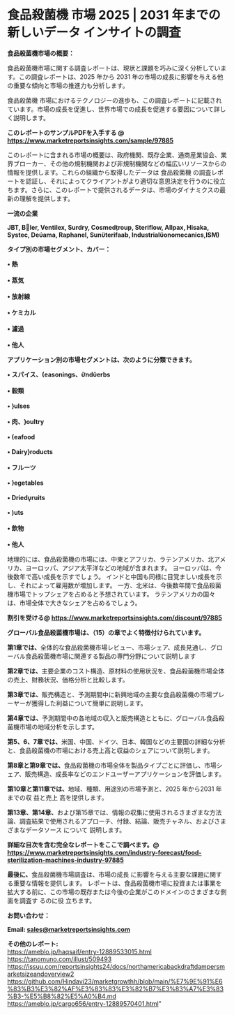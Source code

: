 # 食品殺菌機 市場 2025 | 2031 年までの新しいデータ インサイトの調査

<strong><b>食品殺菌機市場の概要：</b></strong>

食品殺菌機市場に関する調査レポートは、現状と課題を巧みに深く分析しています。この調査レポートは、2025 年から 2031 年の市場の成長に影響を与える他の重要な傾向と市場の推進力も分析します。

食品殺菌機 市場におけるテクノロジーの進歩も、この調査レポートに記載されています。市場の成長を促進し、世界市場での成長を促進する要因について詳しく説明します。

<strong>このレポートのサンプルPDFを入手する @ <a href=https://www.marketreportsinsights.com/sample/97885>https://www.marketreportsinsights.com/sample/97885</a></strong>

このレポートに含まれる市場の概要は、政府機関、既存企業、通商産業協会、業界ブローカー、その他の規制機関および非規制機関などの幅広いリソースからの情報を提供します。これらの組織から取得したデータは 食品殺菌機 の調査レポートを認証し、それによってクライアントがより適切な意思決定を行うのに役立ちます。さらに、このレポートで提供されるデータは、市場のダイナミクスの最新の理解を提供します。

<strong>一流の企業</strong>

<strong><b>JBT, Bler, Ventilex, Surdry, Cosmedroup, Steriflow, Allpax, Hisaka, Systec, Deama, Raphanel, Sunterifaab, Industrialonomecanics,ISM)</b></strong>

<strong><b>タイプ別の市場セグメント、カバー：</b></strong>

<strong>• 熱<br><br>• 蒸気<br><br>• 放射線<br><br>• ケミカル<br><br>• 濾過<br><br>• 他人</strong>

<strong><b>アプリケーション別の市場セグメントは、次のように分類できます。</b></strong>

<strong>• スパイス、easonings、nderbs<br><br>• 穀類<br><br>• ulses<br><br>• 肉、oultry<br><br>• eafood<br><br>• Dairyroducts<br><br>• フルーツ<br><br>• egetables<br><br>• Driedruits<br><br>• uts<br><br>• 飲物<br><br>• 他人</strong>

 地理的には、食品殺菌機の市場には、中東とアフリカ、ラテンアメリカ、北アメリカ、ヨーロッパ、アジア太平洋などの地域が含まれます。 ヨーロッパは、今後数年で高い成長を示すでしょう。 インドと中国も同様に目覚ましい成長を示し、それによって雇用数が増加します。 一方、北米は、今後数年間で食品殺菌機市場でトップシェアを占めると予想されています。 ラテンアメリカの国々は、市場全体で大きなシェアを占めるでしょう。

<strong>割引を受ける@ <a href=https://www.marketreportsinsights.com/discount/97885>https://www.marketreportsinsights.com/discount/97885</a></strong>

<strong><b>グローバル食品殺菌機市場は、（15）の章でよく特徴付けられています。</b></strong>

<strong><b>第</b></strong><strong><b>1章では、</b></strong>全体的な食品殺菌機市場レビュー、市場シェア、成長見通し、グローバル食品殺菌機市場に関連する製品の専門分野について説明します

<strong><b>第2章では、</b></strong>主要企業のコスト構造、原材料の使用状況を、食品殺菌機市場全体の売上、財務状況、価格分析と比較します。

<strong><b>第3章では、</b></strong>販売構造と、予測期間中に新興地域の主要な食品殺菌機の市場プレーヤーが獲得した利益について簡単に説明します。

<strong><b>第4章では、</b></strong>予測期間中の各地域の収入と販売構造とともに、グローバル食品殺菌機市場の地域分析を示します。

<strong><b>第5、6、7章では、</b></strong>米国、中国、ドイツ、日本、韓国などの主要国の詳細な分析と、食品殺菌機の市場における売上高と収益のシェアについて説明します。

<strong><b>第8章と第9章では、</b></strong>食品殺菌機の市場全体を製品タイプごとに評価し、市場シェア、販売構造、成長率などのエンドユーザーアプリケーションを評価します。

<strong><b>第10章と第11章では、</b></strong>地域、種類、用途別の市場予測と、2025 年から2031 年までの収 益と売上 高を提供します。

<strong><b>第13章、第14章、</b></strong>および第15章では、情報の収集に使用されるさまざまな方法論、調査結果で使用されるアプローチ、付録、結論、販売チャネル、およびさまざまなデータソース について 説明します。

<strong>詳細な目次を含む完全なレポートをここで調べます。@ <a href=https://www.marketreportsinsights.com/industry-forecast/food-sterilization-machines-industry-97885>https://www.marketreportsinsights.com/industry-forecast/food-sterilization-machines-industry-97885</a></strong>

<strong><b>最後に、</b></strong>食品殺菌機市場調査は、市場の成長 に影響を</a>与える主要な課題に関する重要な情報を提供します。 レポートは、食品殺菌機市場に投資または事業を拡大する前に、この市場の既存または今後の企業がこのドメインのさまざまな側面を調査す るのに役 立ちます。

<strong><b>お問い合わせ：</b></strong>

<strong>Email: </strong><a href=mailto:sales@marketreportsinsights.com><strong>sales@marketreportsinsights.com</strong></a>

<strong>その他のレポート:</strong>
<br>
<a href=https://ameblo.jp/haqsaif/entry-12889533015.html>https://ameblo.jp/haqsaif/entry-12889533015.html</a>
<br>
<a href=https://tanomuno.com/illust/509493>https://tanomuno.com/illust/509493</a>
<br>
<a href=https://issuu.com/reportsinsights24/docs/northamericabackdraftdampersmarketsizeandoverview2>https://issuu.com/reportsinsights24/docs/northamericabackdraftdampersmarketsizeandoverview2</a>
<br>
<a href=https://github.com/Hindavi23/marketgrowthh/blob/main/%E7%9E%91%E6%83%B3%E3%82%AF%E3%83%83%E3%82%B7%E3%83%A7%E3%83%B3-%E5%B8%82%E5%A0%B4.md>https://github.com/Hindavi23/marketgrowthh/blob/main/%E7%9E%91%E6%83%B3%E3%82%AF%E3%83%83%E3%82%B7%E3%83%A7%E3%83%B3-%E5%B8%82%E5%A0%B4.md</a>
<br>
<a href=https://ameblo.jp/cargo656/entry-12889570401.html>https://ameblo.jp/cargo656/entry-12889570401.html</a>"
